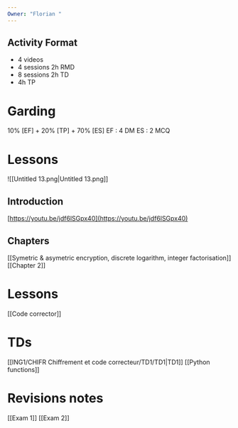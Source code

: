 ```yaml
---
Owner: "Florian "
---
```

## Activity Format
- 4 videos
- 4 sessions 2h RMD
- 8 sessions 2h TD
- 4h TP
# Garding
10% [EF] + 20% [TP] + 70% [ES]
EF : 4 DM
ES : 2 MCQ
# Lessons
![[Untitled 13.png|Untitled 13.png]]
## Introduction
[https://youtu.be/jdf6lSGpx40](https://youtu.be/jdf6lSGpx40)
  
## Chapters
[[Symetric & asymetric encryption, discrete logarithm, integer factorisation]]
[[Chapter 2]]
  
# Lessons
[[Code corrector]]
# TDs
[[ING1/CHIFR Chiffrement et code correcteur/TD1/TD1|TD1]]
[[Python functions]]
# Revisions notes
[[Exam 1]]
[[Exam 2]]